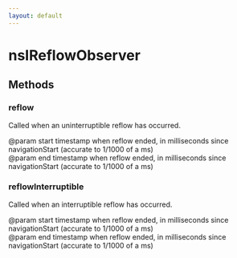 ```yaml
---
layout: default
---
```


# nsIReflowObserver #

## Methods ##

### reflow ###
  
Called when an uninterruptible reflow has occurred.  
  
@param start timestamp when reflow ended, in milliseconds since  
             navigationStart (accurate to 1/1000 of a ms)  
@param end   timestamp when reflow ended, in milliseconds since  
             navigationStart (accurate to 1/1000 of a ms)  
  

### reflowInterruptible ###
  
Called when an interruptible reflow has occurred.  
  
@param start timestamp when reflow ended, in milliseconds since  
             navigationStart (accurate to 1/1000 of a ms)  
@param end   timestamp when reflow ended, in milliseconds since  
             navigationStart (accurate to 1/1000 of a ms)  
  
